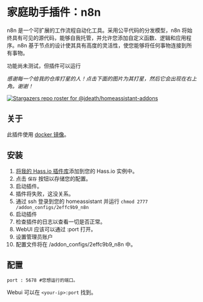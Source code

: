 # 家庭助手插件：n8n

n8n 是一个可扩展的工作流程自动化工具。采用公平代码的分发模型，n8n 将始终具有可见的源代码，能够自我托管，并允许您添加自定义函数、逻辑和应用程序。n8n 基于节点的设计使其具有高度的灵活性，使您能够将任何事物连接到所有事物。

功能尚未测试，但插件可以运行

_感谢每一个给我的仓库打星的人！点击下面的图片为其打星，然后它会出现在右上角。谢谢！_

[![Stargazers repo roster for @jdeath/homeassistant-addons](https://reporoster.com/stars/jdeath/homeassistant-addons)](https://github.com/jdeath/homeassistant-addons/stargazers)

## 关于

此插件使用 [docker 镜像](https://github.com/n8n-io/n8n)。

## 安装

1. [将我的 Hass.io 插件库][repository]添加到您的 Hass.io 实例中。
1. 点击 `保存` 按钮以存储您的配置。
1. 启动插件。
1. 插件将失败，这没关系。
1. 通过 ssh 登录到您的 homeassistant 并运行 `chmod 2777 /addon_configs/2effc9b9_n8n`
1. 启动插件
1. 检查插件的日志以查看一切是否正常。
1. WebUI 应该可以通过 <your-ip>:port 打开。
1. 设置管理员账户
1. 配置文件将在 /addon_configs/2effc9b9_n8n 中。

## 配置

```
port : 5678 #您想运行的端口。
```

Webui 可以在 `<your-ip>:port` 找到。

[repository]: https://github.com/jdeath/homeassistant-addons